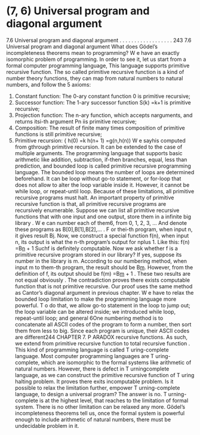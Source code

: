 # (7, 6) Universal program and diagonal argument

7.6 Universal program and diagonal argument . . . . . . . . . . . . . . . . . . 243
7.6 Universal program and diagonal argument
What does Gödel’s incompleteness theorems mean to programming? W e have an exactly
isomorphic problem of programming. In order to see it, let us start from a formal computer
programming language, This language supports primitive recursive function. The so
called primitive recursive function is a kind of number theory functions, they can map
from natural numbers to natural numbers, and follow the 5 axioms:
1. Constant function: The 0-ary constant function 0 is primitive recursive;
2. Successor function: The 1-ary successor function S(k) =k+1 is primitive recursive;
3. Projection function: The n-ary function, which accepts narguments, and returns
itsi-th argument Pn
iis primitive recursive;
4. Composition: The result of finite many times composition of primitive functions is
still primitive recursive;
5. Primitive recursion: {
h(0) =k
h(n+ 1) =g(n,h(n))
W e sayhis computed from gthrough primitive recursion. It can be extended to
the case of multiple arguments.
The programming language that supports basic arithmetic like addition, subtraction,
if-then branches, equal, less than prediction, and bounded loop is called primitive recursive
programming language. The bounded loop means the number of loops are determined
beforehand. It can be loop without go-to statement, or for-loop that does not allow to
alter the loop variable inside it. However, it cannot be while loop, or repeat-until loop.
Because of these limitations, all primitive recursive programs must halt.
An important property of primitive recursive function is that, all primitive recursive
programs are recursively enumerable. Suppose we can list all primitive recursive functions
that with one input and one output, store them in a infinite big library . W e can number
each of them6, from 0, 1, 2, 3, ... And denote these programs as B[0],B[1],B[2],... . F or
thei-th program, when input n, it gives result B[i](n).
Now, we construct a special function f(n), when input n, its output is what the n-th
program’s output for nplus 1. Like this:
f(n) =B[n](n) + 1
Suchf is definitely computable. Now we ask whether f is a primitive recursive
program stored in our library? If yes, suppose its number in the library is m. According to
our numbering method, when input m to them-th program, the result should be B[m](m).
However, from the definition of f, its output should be f(m) =B[m](m) + 1 . These two
results are not equal obviously . The contradiction proves there exists computable function
that is not primitive recursive.
Our proof uses the same method as Cantor’s diagonal argument in previous chapter. W e have to relax the bounded loop limitation to make the programming language
more powerful. T o do that, we allow go-to statement in the loop to jump out; the loop
variable can be altered inside; we introduced while loop, repeat-until loop; and general
6One numbering method is to concatenate all ASCII codes of the program to form a number, then
sort them from less to big. Since each program is unique, their ASCII codes are different244 CHAPTER 7. P ARADOX
recursive functions. As such, we extend from primitive recursive function to total recursive function . This kind of programming language is called T uring-complete language.
Most computer programming languages are T uring-complete, which are isomorphic to the
formal systems like arithmetic of natural numbers. However, there is defect in T urningcomplete language, as we can construct the primitive recursive function of T uring halting
problem. It proves there exits incomputable problem. Is it possible to relax the limitation further, empower T urning-complete language, to design a universal program? The
answer is no. T urning-complete is at the highest level, that reaches to the limitation of
formal system. There is no other limitation can be relaxed any more. Gödel’s incompleteness theorems tell us, once the formal system is powerful enough to include arithmetic of
natural numbers, there must be undecidable problem in it.
